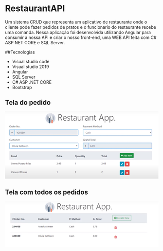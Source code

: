# RestaurantAPI
Um sistema CRUD que representa um aplicativo de restaurante onde o cliente pode fazer pedidos de pratos e o funcionario do restaurante recebe uma comanda. Nessa aplicação foi desenvolvida utilizando Angular para consumir a nossa API e criar o nosso front-end, uma WEB API feita com C# ASP NET CORE e SQL Server.

##Tecnologias
- Visual studio code
- Visual studio 2019
- Angular 
- SQL Server
- C# ASP .NET CORE
- Bootstrap

## Tela do pedido
![](https://github.com/DiegoLins10/RestaurantAPI/blob/master/Restaurant2.png)

## Tela com todos os pedidos
![](https://github.com/DiegoLins10/RestaurantAPI/blob/master/Restaurant3.png)


